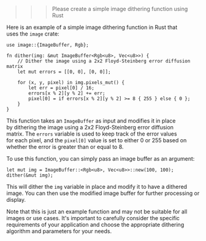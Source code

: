 >>> Please create a simple image dithering function using Rust

Here is an example of a simple image dithering function in Rust that  
uses the `image` crate:

```
use image::{ImageBuffer, Rgb};

fn dither(img: &mut ImageBuffer<Rgb<u8>, Vec<u8>>) {
    // Dither the image using a 2x2 Floyd-Steinberg error diffusion
matrix
    let mut errors = [[0, 0], [0, 0]];

    for (x, y, pixel) in img.pixels_mut() {
        let err = pixel[0] / 16;
        errors[x % 2][y % 2] += err;
        pixel[0] = if errors[x % 2][y % 2] >= 8 { 255 } else { 0 };
    }
}
```

This function takes an `ImageBuffer` as input and modifies it in place  
by dithering the image using a 2x2 Floyd-Steinberg error diffusion  
matrix. The `errors` variable is used to keep track of the error values  
for each pixel, and the `pixel[0]` value is set to either 0 or 255 based on whether the error is greater than or equal to 8.  

To use this function, you can simply pass an image buffer as an argument:  

```
let mut img = ImageBuffer::<Rgb<u8>, Vec<u8>>::new(100, 100);
dither(&mut img);
```

This will dither the `img` variable in place and modify it to have a dithered image. You can then use the modified image buffer for further processing or display.  

Note that this is just an example function and may not be suitable for all images or use cases. It's important to carefully consider the specific requirements of your application and
choose the appropriate dithering algorithm and parameters for your needs.  
